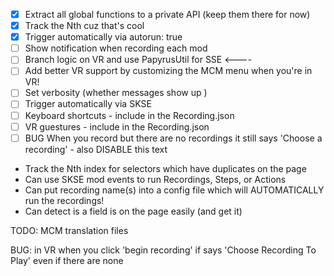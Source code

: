 - [x] Extract all global functions to a private API (keep them there for now)
- [x] Track the Nth cuz that's cool
- [x] Trigger automatically via autorun: true
- [ ] Show notification when recording each mod
- [ ] Branch logic on VR and use PapyrusUtil for SSE <----
- [ ] Add better VR support by customizing the MCM menu when you're in VR!
- [ ] Set verbosity (whether messages show up )
- [ ] Trigger automatically via SKSE
- [ ] Keyboard shortcuts - include in the Recording.json
- [ ] VR guestures - include in the Recording.json
- [ ] BUG When you record but there are no recordings it still says 'Choose a recording' - also DISABLE this text

- Track the Nth index for selectors which have duplicates on the page
- Can use SKSE mod events to run Recordings, Steps, or Actions
- Can put recording name(s) into a config file which will AUTOMATICALLY run the recordings!
- Can detect is a field is on the page easily (and get it)

TODO: MCM translation files

BUG: in VR when you click 'begin recording' if says 'Choose Recording To Play' even if there are none